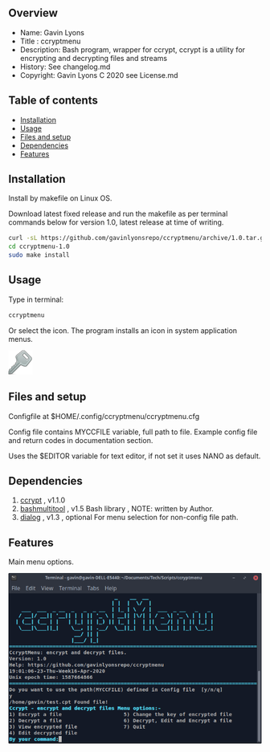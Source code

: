 
Overview
--------------------------------------------
* Name: Gavin Lyons
* Title : ccryptmenu
* Description: Bash program, wrapper for ccrypt,  ccrypt is a utility for encrypting and decrypting files and streams
* History: See changelog.md
* Copyright: Gavin Lyons C 2020 see License.md

Table of contents
---------------------------

  * [Installation](#installation)
  * [Usage](#usage)
  * [Files and setup](#files-and-setup)
  * [Dependencies](#dependencies)
  * [Features](#features)


Installation
-----------------------------------------------

Install by makefile on Linux OS.

Download latest fixed release and run the makefile as per 
terminal commands below for version 1.0, latest release at time of writing.

```sh
curl -sL https://github.com/gavinlyonsrepo/ccryptmenu/archive/1.0.tar.gz | tar xz
cd ccryptmenu-1.0
sudo make install
```

Usage
-------------------------------------------
Type in terminal:

```sh
ccryptmenu
```

Or select the icon. The program installs an icon in system application menus.

﻿![icon](https://raw.githubusercontent.com/gavinlyonsrepo/ccryptmenu/master/desktop/ccryptmenuicon.png)


Files and setup
-----------------------------------------

Configfile at $HOME/.config/ccryptmenu/ccryptmenu.cfg

Config file contains MYCCFILE variable, full path to file.
Example config file and return codes in documentation section.

Uses the $EDITOR variable for text editor, if not set it uses NANO as default.

Dependencies
-------------------------------------

1. [ccrypt](http://ccrypt.sourceforge.net/) ,  v1.1.0
2. [bashmultitool](https://github.com/gavinlyonsrepo/bashmultitool) , v1.5 Bash library , NOTE: written by Author.
3. [dialog](https://www.linuxjournal.com/article/2807) , v1.3 , optional For menu selection for non-config file path.

Features
----------------------

Main menu options.

﻿![ss](https://raw.githubusercontent.com/gavinlyonsrepo/ccryptmenu/master/screenshot/Screenshot.png)

